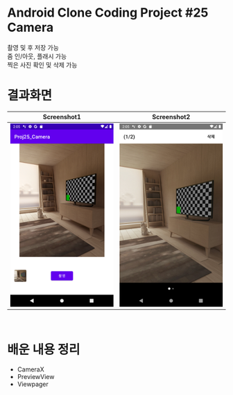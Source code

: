 # Android Clone Coding Project #25 Camera
촬영 및 후 저장 가능
</br>
줌 인/아웃, 플래시 가능
</br>
찍은 사진 확인 및 삭제 가능

# 결과화면
|Screenshot1|Screenshot2|
|---|---|
|<img src="./screenshot/1.png"/>|<img src="./screenshot/2.png"/>|

</br>

# 배운 내용 정리
- CameraX 
- PreviewView
- Viewpager
